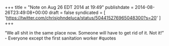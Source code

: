 +++
title = "Note on Aug 26 EDT 2014 at 19:49"
publishdate = 2014-08-26T23:49:08+00:00
draft = false
syndicated = [ 'https://twitter.com/chrisjohndeluca/status/504415276965048300?s=20' ]
+++

“We all shit in the same place now. Someone will have to get rid of it. Not it!” - Everyone except the first sanitation worker #quotes
